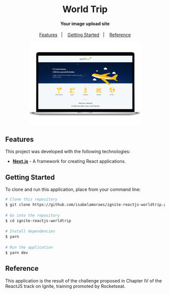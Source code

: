 <h1 align="center">
  World Trip
</h1>

<h4 align="center">
  Your image upload site
</h4>

<p align="center">
  <a href="#features">Features</a>&nbsp;&nbsp;&nbsp;|&nbsp;&nbsp;&nbsp;
  <a href="#getting-started">Getting Started</a>&nbsp;&nbsp;&nbsp;|&nbsp;&nbsp;&nbsp;
  <a href="#reference">Reference</a>
</p>

<p align="center">
  <img alt="Application Demo" src="https://github.com/isabelamoraes/ignite-reactjs-worldtrip/blob/main/demo/web.jpg?raw=true" width="70%">
</p>

## Features

This project was developed with the following technologies:

- **[Next.js](https://nextjs.org/)** - A framework for creating React applications.

## Getting Started

To clone and run this application, place from your command line:

```bash
# Clone this repository
$ git clone https://github.com/isabelamoraes/ignite-reactjs-worldtrip.git

# Go into the repository
$ cd ignite-reactjs-worldtrip

# Install dependencies
$ yarn

# Run the application
$ yarn dev

```

## Reference

This application is the result of the challenge proposed in Chapter IV of the ReactJS track on Ignite, training promoted by Rocketseat.
